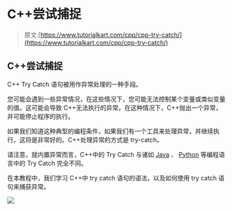 # C++尝试捕捉

> 原文:[https://www.tutorialkart.com/cpp/cpp-try-catch/](https://www.tutorialkart.com/cpp/cpp-try-catch/)

## C++尝试捕捉

C++ Try Catch 语句被用作异常处理的一种手段。

您可能会遇到一些异常情况，在这些情况下，您可能无法控制某个变量或类似变量的值。这可能会导致 C++无法执行的异常。在这种情况下，C++抛出一个异常，并可能停止程序的执行。

如果我们知道这种典型的编程条件，如果我们有一个工具来处理异常，并继续执行，这将是非常好的。C++处理异常的方式是 try-catch。

请注意，就内置异常而言，C++中的 Try Catch 与诸如 [Java](https://www.tutorialkart.com/java/) 、 [Python](https://www.tutorialkart.com/python/) 等编程语言中的 Try Catch 完全不同。

在本教程中，我们学习 C++中 try catch 语句的语法，以及如何使用 try catch 语句来捕获异常。

[![](../Images/925da31b32d6bc3827932f6c8afb11bb.png)](https://www.tutorialkart.com/)